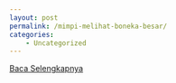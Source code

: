 ```yaml
---
layout: post
permalink: /mimpi-melihat-boneka-besar/
categories:
    - Uncategorized
---
```


[Baca Selengkapnya](/02)